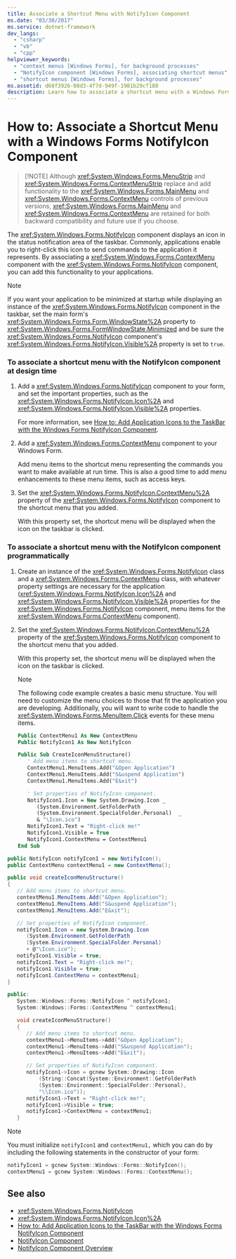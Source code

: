 ```yaml
---
title: Associate a Shortcut Menu with NotifyIcon Component
ms.date: "03/30/2017"
ms.service: dotnet-framework
dev_langs:
  - "csharp"
  - "vb"
  - "cpp"
helpviewer_keywords:
  - "context menus [Windows Forms], for background processes"
  - "NotifyIcon component [Windows Forms], associating shortcut menus"
  - "shortcut menus [Windows Forms], for background processes"
ms.assetid: d68f3926-08d3-4f7d-949f-1981b29cf188
description: Learn how to associate a shortcut menu with a Windows Forms NotifyIcon component to add functionality to applications.
---
```

# How to: Associate a Shortcut Menu with a Windows Forms NotifyIcon Component
>
> [!NOTE]
> Although <xref:System.Windows.Forms.MenuStrip> and <xref:System.Windows.Forms.ContextMenuStrip> replace and add functionality to the <xref:System.Windows.Forms.MainMenu> and <xref:System.Windows.Forms.ContextMenu> controls of previous versions, <xref:System.Windows.Forms.MainMenu> and <xref:System.Windows.Forms.ContextMenu> are retained for both backward compatibility and future use if you choose.

The <xref:System.Windows.Forms.NotifyIcon> component displays an icon in the status notification area of the taskbar. Commonly, applications enable you to right-click this icon to send commands to the application it represents. By associating a <xref:System.Windows.Forms.ContextMenu> component with the <xref:System.Windows.Forms.NotifyIcon> component, you can add this functionality to your applications.

> [!NOTE]
> If you want your application to be minimized at startup while displaying an instance of the <xref:System.Windows.Forms.NotifyIcon> component in the taskbar, set the main form's <xref:System.Windows.Forms.Form.WindowState%2A> property to <xref:System.Windows.Forms.FormWindowState.Minimized> and be sure the <xref:System.Windows.Forms.NotifyIcon> component's <xref:System.Windows.Forms.NotifyIcon.Visible%2A> property is set to `true`.

### To associate a shortcut menu with the NotifyIcon component at design time

1. Add a <xref:System.Windows.Forms.NotifyIcon> component to your form, and set the important properties, such as the <xref:System.Windows.Forms.NotifyIcon.Icon%2A> and <xref:System.Windows.Forms.NotifyIcon.Visible%2A> properties.

     For more information, see [How to: Add Application Icons to the TaskBar with the Windows Forms NotifyIcon Component](app-icons-to-the-taskbar-with-wf-notifyicon.md).

2. Add a <xref:System.Windows.Forms.ContextMenu> component to your Windows Form.

     Add menu items to the shortcut menu representing the commands you want to make available at run time. This is also a good time to add menu enhancements to these menu items, such as access keys.

3. Set the <xref:System.Windows.Forms.NotifyIcon.ContextMenu%2A> property of the <xref:System.Windows.Forms.NotifyIcon> component to the shortcut menu that you added.

     With this property set, the shortcut menu will be displayed when the icon on the taskbar is clicked.

### To associate a shortcut menu with the NotifyIcon component programmatically

1. Create an instance of the <xref:System.Windows.Forms.NotifyIcon> class and a <xref:System.Windows.Forms.ContextMenu> class, with whatever property settings are necessary for the application (<xref:System.Windows.Forms.NotifyIcon.Icon%2A> and <xref:System.Windows.Forms.NotifyIcon.Visible%2A> properties for the <xref:System.Windows.Forms.NotifyIcon> component, menu items for the <xref:System.Windows.Forms.ContextMenu> component).

2. Set the <xref:System.Windows.Forms.NotifyIcon.ContextMenu%2A> property of the <xref:System.Windows.Forms.NotifyIcon> component to the shortcut menu that you added.

     With this property set, the shortcut menu will be displayed when the icon on the taskbar is clicked.

    > [!NOTE]
    > The following code example creates a basic menu structure. You will need to customize the menu choices to those that fit the application you are developing. Additionally, you will want to write code to handle the <xref:System.Windows.Forms.MenuItem.Click> events for these menu items.

    ```vb
    Public ContextMenu1 As New ContextMenu
    Public NotifyIcon1 As New NotifyIcon

    Public Sub CreateIconMenuStructure()
       ' Add menu items to shortcut menu.
       ContextMenu1.MenuItems.Add("&Open Application")
       ContextMenu1.MenuItems.Add("S&uspend Application")
       ContextMenu1.MenuItems.Add("E&xit")

       ' Set properties of NotifyIcon component.
       NotifyIcon1.Icon = New System.Drawing.Icon _
          (System.Environment.GetFolderPath _
          (System.Environment.SpecialFolder.Personal)  _
          & "\Icon.ico")
       NotifyIcon1.Text = "Right-click me!"
       NotifyIcon1.Visible = True
       NotifyIcon1.ContextMenu = ContextMenu1
    End Sub
    ```

```csharp
public NotifyIcon notifyIcon1 = new NotifyIcon();
public ContextMenu contextMenu1 = new ContextMenu();

public void createIconMenuStructure()
{
   // Add menu items to shortcut menu.
   contextMenu1.MenuItems.Add("&Open Application");
   contextMenu1.MenuItems.Add("S&uspend Application");
   contextMenu1.MenuItems.Add("E&xit");

   // Set properties of NotifyIcon component.
   notifyIcon1.Icon = new System.Drawing.Icon
      (System.Environment.GetFolderPath
      (System.Environment.SpecialFolder.Personal)
      + @"\Icon.ico");
   notifyIcon1.Visible = true;
   notifyIcon1.Text = "Right-click me!";
   notifyIcon1.Visible = true;
   notifyIcon1.ContextMenu = contextMenu1;
}
```

```cpp
public:
   System::Windows::Forms::NotifyIcon ^ notifyIcon1;
   System::Windows::Forms::ContextMenu ^ contextMenu1;

   void createIconMenuStructure()
   {
      // Add menu items to shortcut menu.
      contextMenu1->MenuItems->Add("&Open Application");
      contextMenu1->MenuItems->Add("S&uspend Application");
      contextMenu1->MenuItems->Add("E&xit");

      // Set properties of NotifyIcon component.
      notifyIcon1->Icon = gcnew System::Drawing::Icon
          (String::Concat(System::Environment::GetFolderPath
          (System::Environment::SpecialFolder::Personal),
          "\\Icon.ico"));
      notifyIcon1->Text = "Right-click me!";
      notifyIcon1->Visible = true;
      notifyIcon1->ContextMenu = contextMenu1;
   }
```

> [!NOTE]
> You must initialize `notifyIcon1` and `contextMenu1,` which you can do by including the following statements in the constructor of your form:

```cpp
notifyIcon1 = gcnew System::Windows::Forms::NotifyIcon();
contextMenu1 = gcnew System::Windows::Forms::ContextMenu();
```

## See also

- <xref:System.Windows.Forms.NotifyIcon>
- <xref:System.Windows.Forms.NotifyIcon.Icon%2A>
- [How to: Add Application Icons to the TaskBar with the Windows Forms NotifyIcon Component](app-icons-to-the-taskbar-with-wf-notifyicon.md)
- [NotifyIcon Component](notifyicon-component-windows-forms.md)
- [NotifyIcon Component Overview](notifyicon-component-overview-windows-forms.md)
